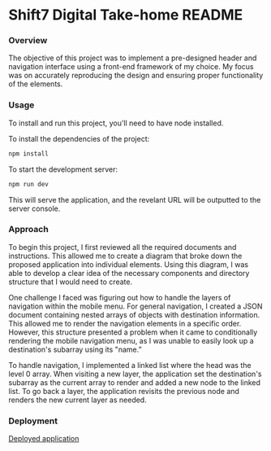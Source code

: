 # Shift7 Digital Take-home README

### Overview

The objective of this project was to implement a pre-designed header and navigation interface using a front-end framework of my choice. My focus was on accurately reproducing the design and ensuring proper functionality of the elements.

### Usage
To install and run this project, you'll need to have node installed.

To install the dependencies of the project:
```sh
npm install
```
To start the development server:
```sh
npm run dev
```
This will serve the application, and the revelant URL will be outputted to the server console.

### Approach
To begin this project, I first reviewed all the required documents and instructions. This allowed me to create a diagram that broke down the proposed application into individual elements. Using this diagram, I was able to develop a clear idea of the necessary components and directory structure that I would need to create.

One challenge I faced was figuring out how to handle the layers of navigation within the mobile menu. For general navigation, I created a JSON document containing nested arrays of objects with destination information. This allowed me to render the navigation elements in a specific order. However, this structure presented a problem when it came to conditionally rendering the mobile navigation menu, as I was unable to easily look up a destination's subarray using its "name.”

To handle navigation, I implemented a linked list where the head was the level 0 array. When visiting a new layer, the application set the destination's subarray as the current array to render and added a new node to the linked list. To go back a layer, the application revisits the previous node and renders the new current layer as needed.

### Deployment

[Deployed application](https://fluffy-truffle-b7d1eb.netlify.app/)
